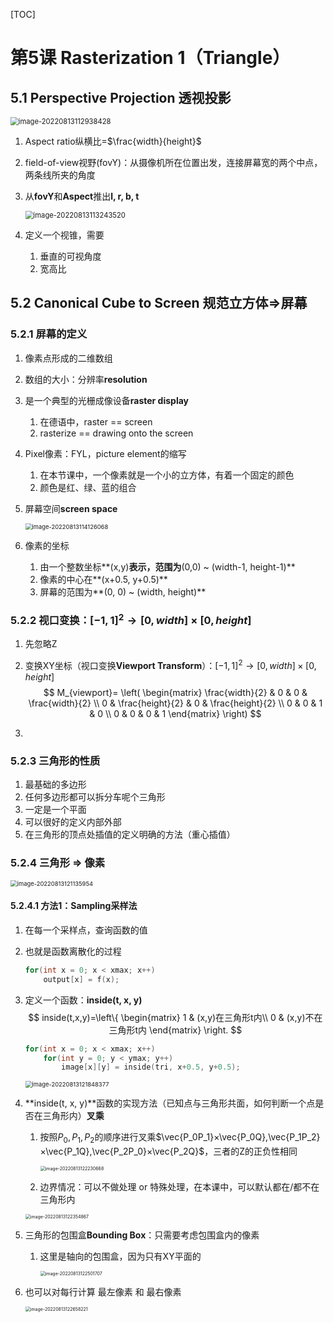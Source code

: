 [TOC]

# 第5课	Rasterization 1（Triangle）

## 5.1	Perspective Projection 透视投影

<img src="AssetMarkdown/image-20220813112938428.png" alt="image-20220813112938428" style="zoom:80%;" />

1. Aspect ratio纵横比=$\frac{width}{height}$

2. field-of-view视野(fovY)：从摄像机所在位置出发，连接屏幕宽的两个中点，两条线所夹的角度

3. 从**fovY**和**Aspect**推出**l, r, b, t**

   <img src="AssetMarkdown/image-20220813113243520.png" alt="image-20220813113243520" style="zoom:80%;" />

4. 定义一个视锥，需要

   1.   垂直的可视角度
   2.   宽高比

## 5.2	Canonical Cube to Screen 规范立方体=>屏幕

### 5.2.1	屏幕的定义

1. 像素点形成的二维数组

2. 数组的大小：分辨率**resolution**

3. 是一个典型的光栅成像设备**raster display**

   1.   在德语中，raster == screen
   2.   rasterize == drawing onto the screen

4. Pixel像素：FYL，picture element的缩写

   1.   在本节课中，一个像素就是一个小的立方体，有着一个固定的颜色
   2.   颜色是红、绿、蓝的组合

5. 屏幕空间**screen space**

   <img src="AssetMarkdown/image-20220813114126068.png" alt="image-20220813114126068" style="zoom:67%;" />

6. 像素的坐标

   1.   由一个整数坐标**(x,y)**表示，范围为**(0,0) ~ (width-1, height-1)**
   2.   像素的中心在**(x+0.5, y+0.5)**
   3.   屏幕的范围为**(0, 0) ~ (width, height)**

### 5.2.2	视口变换：$[-1,1]^2 \rightarrow [0,width]×[0,height]$

1. 先忽略Z

2. 变换XY坐标（视口变换**Viewport Transform**）：$[-1,1]^2 \rightarrow [0,width]×[0,height]$
   $$
   M_{viewport}=
   \left(
   \begin{matrix}
   \frac{width}{2}	& 0					& 0	& \frac{width}{2} \\
   0				& \frac{height}{2}	& 0	& \frac{height}{2} \\
   0				& 0					& 1	& 0 \\
   0				& 0					& 0	& 1
   \end{matrix}
   \right)
   $$

3. 

### 5.2.3	三角形的性质

1.   最基础的多边形
2.   任何多边形都可以拆分车呢个三角形
3.   一定是一个平面
4.   可以很好的定义内部外部
5.   在三角形的顶点处插值的定义明确的方法（重心插值）

### 5.2.4	三角形 => 像素

<img src="AssetMarkdown/image-20220813121135954.png" alt="image-20220813121135954" style="zoom: 67%;" />

#### 5.2.4.1	方法1：Sampling采样法

1. 在每一个采样点，查询函数的值

2. 也就是函数离散化的过程

   ```c++
   for(int x = 0; x < xmax; x++)
       output[x] = f(x);
   ```

3. 定义一个函数：**inside(t, x, y)**
   $$
   inside(t,x,y)=\left\{
   \begin{matrix}
   1 & (x,y)在三角形t内\\
   0 & (x,y)不在三角形t内
   \end{matrix}
   \right.
   $$

   ```c++
   for(int x = 0; x < xmax; x++)
       for(int y = 0; y < ymax; y++)
           image[x][y] = inside(tri, x+0.5, y+0.5);
   ```

   <img src="AssetMarkdown/image-20220813121848377.png" alt="image-20220813121848377" style="zoom: 67%;" />

4. **inside(t, x, y)**函数的实现方法（已知点与三角形共面，如何判断一个点是否在三角形内）**叉乘**

   1. 按照$P_0,P_1,P_2$的顺序进行叉乘$\vec{P_0P_1}×\vec{P_0Q},\vec{P_1P_2}×\vec{P_1Q},\vec{P_2P_0}×\vec{P_2Q}$，三者的Z的正负性相同

      <img src="AssetMarkdown/image-20220813122230668.png" alt="image-20220813122230668" style="zoom: 50%;" />

   2. 边界情况：可以不做处理 or 特殊处理，在本课中，可以默认都在/都不在三角形内

   <img src="AssetMarkdown/image-20220813122354867.png" alt="image-20220813122354867" style="zoom: 50%;" />

5. 三角形的包围盒**Bounding Box**：只需要考虑包围盒内的像素

   1. 这里是轴向的包围盒，因为只有XY平面的

      <img src="AssetMarkdown/image-20220813122501707.png" alt="image-20220813122501707" style="zoom:50%;" />

6. 也可以对每行计算 最左像素 和 最右像素

   <img src="AssetMarkdown/image-20220813122658221.png" alt="image-20220813122658221" style="zoom:50%;" />

